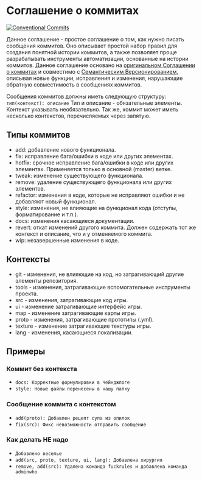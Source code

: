 # Соглашение о коммитах

[![Conventional Commits](https://img.shields.io/badge/Conventional%20Commits-1.0.0-%23FE5196?logo=conventionalcommits&logoColor=white)](https://conventionalcommits.org)

Данное соглашение - простое соглашение о том, как нужно писать сообщения коммитов. Оно описывает простой набор правил
для создания понятной истории коммитов, а также позволяет проще разрабатывать инструменты автоматизации, основанные на
истории коммитов.
Данное соглашение основано на [оригинальном Соглашении о коммитах](https://www.conventionalcommits.org/ru/v1.0.0/)
и совместимо с [Семантическим Версионированием](https://semver.org/lang/ru/spec/v2.0.0.html), описывая новые функции,
исправления и изменения, нарушающие обратную совместимость в сообщениях коммитов.

Сообщения коммитов должны иметь следующую структуру:
`тип(контекст): описание`
Тип и описание - обязательные элементы.
Контекст указывать необязательно. Так же, коммит может иметь несколько контекстов, перечисляемых через запятую.

## Типы коммитов

- add: добавление нового функционала.
- fix: исправление бага/ошибки в коде или других элементах.
- hotfix: срочное исправление бага/ошибки в коде или других элементах. Применяется только в основной (master) ветке.
- tweak: изменение существующего функционала.
- remove: удаление существующего функционала или других элементов.
- refactor: изменения в коде, которые не исправляют ошибки и не добавляют новый функционал.
- style: изменения, не влияющие на функционал кода (отступы, форматирование и т.п.).
- docs: изменения касающиеся документации.
- revert: откат изменений другого коммита. Должен содержать тот же контекст и описание, что и у отменяемого коммита.
- wip: незавершенные изменения в коде.

## Контексты

- git - изменения, не влияющие на код, но затрагивающий другие элементы репозитория.
- tools - изменения, затрагивающие вспомогательные инструменты проекта.
- src - изменения, затрагивающие код игры.
- ui - изменение затрагивающие интерфейс игры.
- map - изменение затрагивающие карты игры.
- proto - изменения, затрагивающие прототипы (.yml).
- texture - изменение затрагивающие текстуры игры.
- lang - изменения, касающиеся локализации.

## Примеры

### Коммит без контекста
- `docs: Корректные формулировки в Чейнджлоге`
- `style: Новые файлы перенесены в нашу папку`

### Сообщение коммита с контекстом
- `add(proto): Добавлен рецепт супа из опилок`
- `fix(src): Фикс невозможности отправить сообщение`

### Как делать НЕ надо
- `Добавлено веселье`
- `add(src, proto, texture, ui, lang): Добавлена хирургия`
- `remove, add(src): Удалена команда fuckrules и добавлена команда adminwho`
